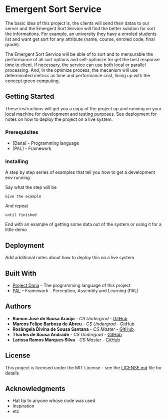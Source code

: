 # Emergent Sort Service

The basic idea of this project is, the clients will send their datas to our server and the Emergent Sort Service will find the better solution for sort the informations. For example, an university they have a enroled students list and want get sort for any attribute (name, course, enroled code, final grade).

The Emergent Sort Service will be able of to sort and to mensurable the performance of all sort options and self-optimize for get the best response time to client. If necessary, the service can use both local or parallel processing. And, In the optimize process, the mecanism will use determinated metrics as time and performance cost, lining up with the concept green computing.

## Getting Started

These instructions will get you a copy of the project up and running on your local machine for development and testing purposes. See deployment for notes on how to deploy the project on a live system.

### Prerequisites

* [Dana] - Programming language
* [PAL]  - Framework 

### Installing

A step by step series of examples that tell you how to get a development env running

Say what the step will be

```
Give the example
```

And repeat

```
until finished
```

End with an example of getting some data out of the system or using it for a little demo

## Deployment

Add additional notes about how to deploy this on a live system

## Built With

* [Project Dana](http://www.projectdana.com/) - The programming language of this project
* [PAL](http://www.projectdana.com/) - Framework -  Perception, Assembly and Learning (PAL)

## Authors

* **Ramon José de Sousa Araújo** - *CS Undergrad* - [GitHub]()
* **Marcos Felipe Barboza de Abreu** - *CS Undergrad* - [GitHub](https://github.com/PurpleBooth)
* **Rosângela Divina de Sousa Santana** - *CS Master* - [GitHub](https://github.com/PurpleBooth)
* **Tharles de Sousa Andrade** - *CS Undergrad* - [GitHub](https://github.com/PurpleBooth)
* **Larissa Ramos Marques Silva** - *CS Master* - [GitHub](https://github.com/PurpleBooth)

## License

This project is licensed under the MIT License - see the [LICENSE.md](https://github.com/tharlestsa/EmergentSortService/blob/master/LICENSE) file for details

## Acknowledgments

* Hat tip to anyone whose code was used
* Inspiration
* etc
